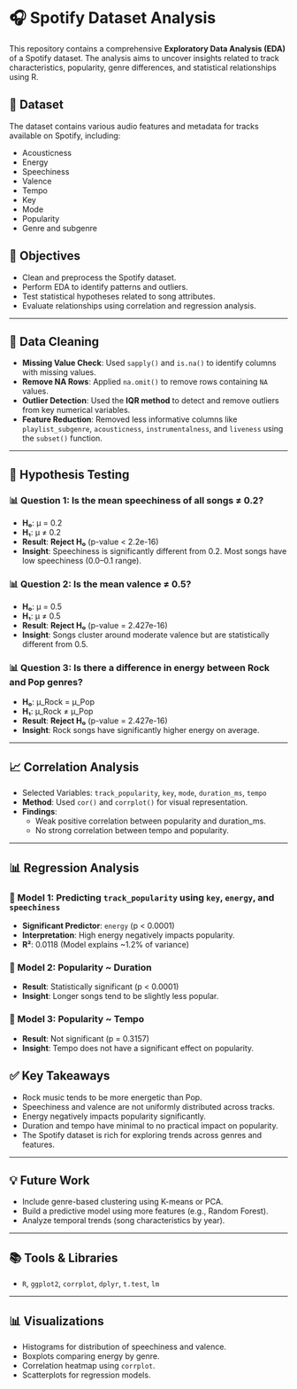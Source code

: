 # 🎧 Spotify Dataset Analysis

This repository contains a comprehensive **Exploratory Data Analysis (EDA)** of a Spotify dataset. The analysis aims to uncover insights related to track characteristics, popularity, genre differences, and statistical relationships using R.

## 📁 Dataset

The dataset contains various audio features and metadata for tracks available on Spotify, including:
- Acousticness
- Energy
- Speechiness
- Valence
- Tempo
- Key
- Mode
- Popularity
- Genre and subgenre

## 📌 Objectives

- Clean and preprocess the Spotify dataset.
- Perform EDA to identify patterns and outliers.
- Test statistical hypotheses related to song attributes.
- Evaluate relationships using correlation and regression analysis.

---

## 🔧 Data Cleaning

- **Missing Value Check**:
  Used `sapply()` and `is.na()` to identify columns with missing values.
- **Remove NA Rows**:
  Applied `na.omit()` to remove rows containing `NA` values.
- **Outlier Detection**:
  Used the **IQR method** to detect and remove outliers from key numerical variables.
- **Feature Reduction**:
  Removed less informative columns like `playlist_subgenre`, `acousticness`, `instrumentalness`, and `liveness` using the `subset()` function.

---

## 🧪 Hypothesis Testing

### 📊 Question 1: Is the mean speechiness of all songs ≠ 0.2?
- **H₀**: μ = 0.2
- **H₁**: μ ≠ 0.2
- **Result**: **Reject H₀** (p-value < 2.2e-16)
- **Insight**: Speechiness is significantly different from 0.2. Most songs have low speechiness (0.0–0.1 range).

### 📊 Question 2: Is the mean valence ≠ 0.5?
- **H₀**: μ = 0.5
- **H₁**: μ ≠ 0.5
- **Result**: **Reject H₀** (p-value = 2.427e-16)
- **Insight**: Songs cluster around moderate valence but are statistically different from 0.5.

### 📊 Question 3: Is there a difference in energy between Rock and Pop genres?
- **H₀**: μ_Rock = μ_Pop
- **H₁**: μ_Rock ≠ μ_Pop
- **Result**: **Reject H₀** (p-value = 2.427e-16)
- **Insight**: Rock songs have significantly higher energy on average.

---

## 📈 Correlation Analysis

- Selected Variables: `track_popularity`, `key`, `mode`, `duration_ms`, `tempo`
- **Method**: Used `cor()` and `corrplot()` for visual representation.
- **Findings**:
  - Weak positive correlation between popularity and duration_ms.
  - No strong correlation between tempo and popularity.

---

## 📊 Regression Analysis

### 📌 Model 1: Predicting `track_popularity` using `key`, `energy`, and `speechiness`
- **Significant Predictor**: `energy` (p < 0.0001)
- **Interpretation**: High energy negatively impacts popularity.
- **R²**: 0.0118 (Model explains ~1.2% of variance)

### 📌 Model 2: Popularity ~ Duration
- **Result**: Statistically significant (p < 0.0001)
- **Insight**: Longer songs tend to be slightly less popular.

### 📌 Model 3: Popularity ~ Tempo
- **Result**: Not significant (p = 0.3157)
- **Insight**: Tempo does not have a significant effect on popularity.

## ✅ Key Takeaways

- Rock music tends to be more energetic than Pop.
- Speechiness and valence are not uniformly distributed across tracks.
- Energy negatively impacts popularity significantly.
- Duration and tempo have minimal to no practical impact on popularity.
- The Spotify dataset is rich for exploring trends across genres and features.

---

## 💡 Future Work

- Include genre-based clustering using K-means or PCA.
- Build a predictive model using more features (e.g., Random Forest).
- Analyze temporal trends (song characteristics by year).

---

## 📚 Tools & Libraries

- `R`, `ggplot2`, `corrplot`, `dplyr`, `t.test`, `lm`

---

## 📊 Visualizations

- Histograms for distribution of speechiness and valence.
- Boxplots comparing energy by genre.
- Correlation heatmap using `corrplot`.
- Scatterplots for regression models.
